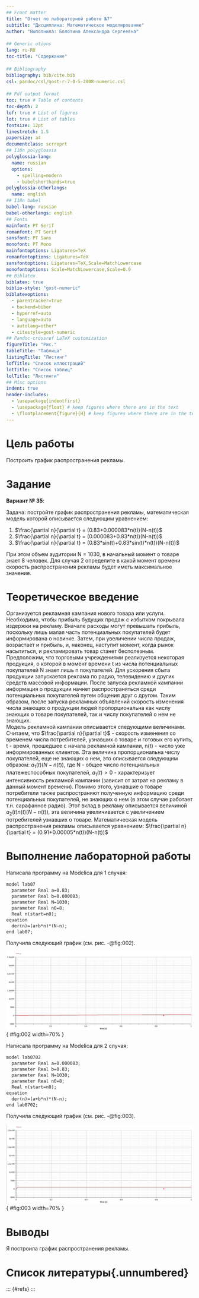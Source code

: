 ```yaml
---
## Front matter
title: "Отчет по лабораторной работе №7"
subtitle: "Дисциплина: Математическое моделирование"
author: "Выполнила: Болотина Александра Сергеевна"

## Generic otions
lang: ru-RU
toc-title: "Содержание"

## Bibliography
bibliography: bib/cite.bib
csl: pandoc/csl/gost-r-7-0-5-2008-numeric.csl

## Pdf output format
toc: true # Table of contents
toc-depth: 2
lof: true # List of figures
lot: true # List of tables
fontsize: 12pt
linestretch: 1.5
papersize: a4
documentclass: scrreprt
## I18n polyglossia
polyglossia-lang:
  name: russian
  options:
	- spelling=modern
	- babelshorthands=true
polyglossia-otherlangs:
  name: english
## I18n babel
babel-lang: russian
babel-otherlangs: english
## Fonts
mainfont: PT Serif
romanfont: PT Serif
sansfont: PT Sans
monofont: PT Mono
mainfontoptions: Ligatures=TeX
romanfontoptions: Ligatures=TeX
sansfontoptions: Ligatures=TeX,Scale=MatchLowercase
monofontoptions: Scale=MatchLowercase,Scale=0.9
## Biblatex
biblatex: true
biblio-style: "gost-numeric"
biblatexoptions:
  - parentracker=true
  - backend=biber
  - hyperref=auto
  - language=auto
  - autolang=other*
  - citestyle=gost-numeric
## Pandoc-crossref LaTeX customization
figureTitle: "Рис."
tableTitle: "Таблица"
listingTitle: "Листинг"
lofTitle: "Список иллюстраций"
lotTitle: "Список таблиц"
lolTitle: "Листинги"
## Misc options
indent: true
header-includes:
  - \usepackage{indentfirst}
  - \usepackage{float} # keep figures where there are in the text
  - \floatplacement{figure}{H} # keep figures where there are in the text
---
```


# Цель работы

Построить график распространения рекламы.

# Задание

**Вариант № 35**:

  Задача: постройте график распространения рекламы, математическая модель которой описывается
следующим уравнением:  
  1. $\frac{\partial n}{\partial t} = (0.83+0.000083*n(t))(N-n(t))$  
  2. $\frac{\partial n}{\partial t} = (0.000083+0.83*n(t))(N-n(t))$  
  3. $\frac{\partial n}{\partial t} = (0.83*sin(t)+0.83*sin(t)*n(t))(N-n(t))$  
  
  При этом объем аудитории N = 1030, в начальный момент о товаре знает 8 человек. Для
случая 2 определите в какой момент времени скорость распространения рекламы будет
иметь максимальное значение.



# Теоретическое введение

Организуется рекламная кампания нового товара или услуги. Необходимо,
чтобы прибыль будущих продаж с избытком покрывала издержки на рекламу.
Вначале расходы могут превышать прибыль, поскольку лишь малая часть
потенциальных покупателей будет информирована о новинке. Затем, при
увеличении числа продаж, возрастает и прибыль, и, наконец, наступит момент,
когда рынок насытиться, и рекламировать товар станет бесполезным.  
  Предположим, что торговыми учреждениями реализуется некоторая
продукция, о которой в момент времени t из числа потенциальных покупателей N
знает лишь n покупателей. Для ускорения сбыта продукции запускается реклама
по радио, телевидению и других средств массовой информации. После запуска
рекламной кампании информация о продукции начнет распространяться среди
потенциальных покупателей путем общения друг с другом. Таким образом, после
запуска рекламных объявлений скорость изменения числа знающих о продукции
людей пропорциональна как числу знающих о товаре покупателей, так и числу
покупателей о нем не знающих.  
  Модель рекламной кампании описывается следующими величинами.
Считаем, что $\frac{\partial n}{\partial t}$ - скорость изменения со временем числа потребителей,
узнавших о товаре и готовых его купить, t - время, прошедшее с начала рекламной
кампании, n(t) - число уже информированных клиентов. Эта величина
пропорциональна числу покупателей, еще не знающих о нем, это описывается
следующим образом: $a_{1}(t)(N-n(t))$, где N - общее число потенциальных
платежеспособных покупателей, $a_{1}(t)>0$ - характеризует интенсивность
рекламной кампании (зависит от затрат на рекламу в данный момент времени).
Помимо этого, узнавшие о товаре потребители также распространяют полученную
информацию среди потенциальных покупателей, не знающих о нем (в этом случае
работает т.н. сарафанное радио). Этот вклад в рекламу описывается величиной
$a_{2}(t)n(t)(N-n(t))$, эта величина увеличивается с увеличением потребителей
узнавших о товаре. Математическая модель распространения рекламы описывается
уравнением: $\frac{\partial n}{\partial t} = (0.91+0.00005*n(t))(N-n(t))$ 

# Выполнение лабораторной работы

Написала программу на Modelica для 1 случая:
```
model lab07
  parameter Real a=0.83;
  parameter Real b=0.000083;
  parameter Real N=1030;
  parameter Real n0=8;
  Real n(start=n0);
equation
  der(n)=(a+b*n)*(N-n); 
end lab07;
```
Получила следующий график (см. рис. -@fig:002).

![Рис. 1. График для 1 случая](image/2.PNG){ #fig:002 width=70% }  

Написала программу на Modelica для 2 случая:
```
model lab0702
  parameter Real a=0.000083;
  parameter Real b=0.83;
  parameter Real N=1030;
  parameter Real n0=8;
  Real n(start=n0);
equation
  der(n)=(a+b*n)*(N-n); 
end lab0702;
```
Получила следующий график (см. рис. -@fig:003).

![Рис. 2. График для 2 случая](image/3.PNG){ #fig:003 width=70% }

# Выводы

Я построила график распространения рекламы.

# Список литературы{.unnumbered}

::: {#refs}
:::

